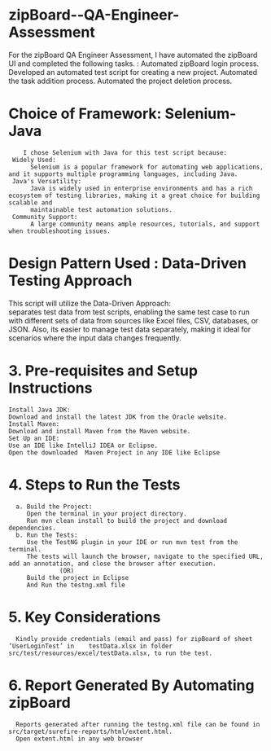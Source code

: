 # zipBoard--QA-Engineer-Assessment

For the zipBoard QA Engineer Assessment, I have automated the zipBoard UI and completed the following tasks. : 
    Automated zipBoard login process.
    Developed an automated test script for creating a new project.
    Automated the task addition process.
   Automated the project deletion process.
 

#  Choice of Framework: Selenium-Java
		I chose Selenium with Java for this test script because:
     Widely Used: 
          Selenium is a popular framework for automating web applications, and it supports multiple programming languages, including Java.
     Java's Versatility: 
          Java is widely used in enterprise environments and has a rich ecosystem of testing libraries, making it a great choice for building scalable and     
          maintainable test automation solutions.
     Community Support: 
          A large community means ample resources, tutorials, and support when troubleshooting issues.

    

#  Design Pattern Used : Data-Driven Testing Approach
   This script will utilize the Data-Driven Approach:    
   separates test data from test scripts, enabling the same test case to run with different sets of data from sources like Excel files, CSV, databases,   or JSON.
   Also, its easier to manage test data separately, making it ideal for scenarios where the input data changes frequently.



#  3. Pre-requisites and Setup Instructions
    Install Java JDK: 
    Download and install the latest JDK from the Oracle website.
    Install Maven: 
    Download and install Maven from the Maven website.
    Set Up an IDE: 
    Use an IDE like IntelliJ IDEA or Eclipse.
    Open the downloaded  Maven Project in any IDE like Eclipse



# 4. Steps to Run the Tests
      a. Build the Project:
         Open the terminal in your project directory.
         Run mvn clean install to build the project and download dependencies.
      b. Run the Tests:
         Use the TestNG plugin in your IDE or run mvn test from the terminal.
         The tests will launch the browser, navigate to the specified URL, add an annotation, and close the browser after execution.
                  (OR)
         Build the project in Eclipse 
         And Run the testng.xml file

#  5. Key Considerations
      Kindly provide credentials (email and pass) for zipBoard of sheet ‘UserLoginTest’ in    testData.xlsx in folder src/test/resources/excel/testData.xlsx, to run the test.

#  6. Report Generated By Automating zipBoard
      Reports generated after running the testng.xml file can be found in src/target/surefire-reports/html/extent.html.
      Open extent.html in any web browser




